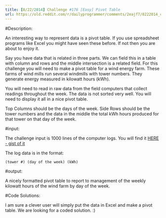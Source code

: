 ```yaml
---
title: [8/22/2014] Challenge #176 [Easy] Pivot Table
url: https://old.reddit.com/r/dailyprogrammer/comments/2eajf7/8222014_challenge_176_easy_pivot_table/
---
```


#Description:

An interesting way to represent data is a pivot table. If you use spreadsheet programs like Excel you might have seen these before. If not then you are about to enjoy it.

Say you have data that is related in three parts. We can field this in a table with column and rows and the middle intersection is a related field. For this challenge you will need to make a pivot table for a wind energy farm. These farms of wind mills run several windmills with tower numbers. They generate energy measured in kilowatt hours (kWh).

You will need to read in raw data from the field computers that collect readings throughout the week. The data is not sorted very well. You will need to display it all in a nice pivot table.

Top Columns should be the days of the week.
Side Rows should be the tower numbers and the data in the middle the total kWh hours produced for that tower on that day of the week.

#input:

The challenge input is 1000 lines of the computer logs. You will find it [HERE - gist of it](https://gist.github.com/coderd00d/ca718df8e633285885fa)

The log data is in the format:

    (tower #) (day of the week) (kWh)

#output:

A nicely formatted pivot table to report to management of the weekly kilowatt hours of the wind farm by day of the week.


#Code Solutions:

I am sure a clever user will simply put the data in Excel and make a pivot table. We are looking for a coded solution. :)

